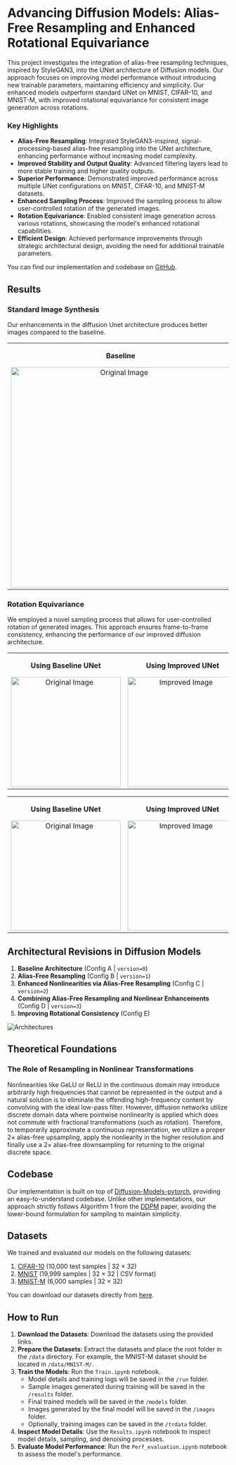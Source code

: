 # Advancing Diffusion Models: Alias-Free Resampling and Enhanced Rotational Equivariance

This project investigates the integration of alias-free resampling techniques, inspired by StyleGAN3, into the UNet architecture of Diffusion models. Our approach focuses on improving model performance without introducing new trainable parameters, maintaining efficiency and simplicity. Our enhanced models outperform standard UNet on MNIST, CIFAR-10, and MNIST-M, with improved rotational equivariance for consistent image generation across rotations.

### Key Highlights

- **Alias-Free Resampling**: Integrated StyleGAN3-inspired, signal-processing-based alias-free resampling into the UNet architecture, enhancing performance without increasing model complexity.
- **Improved Stability and Output Quality**: Advanced filtering layers lead to more stable training and higher quality outputs.
- **Superior Performance**: Demonstrated improved performance across multiple UNet configurations on MNIST, CIFAR-10, and MNIST-M datasets.
- **Enhanced Sampling Process**: Improved the sampling process to allow user-controlled rotation of the generated images.
- **Rotation Equivariance**: Enabled consistent image generation across various rotations, showcasing the model's enhanced rotational capabilities.
- **Efficient Design**: Achieved performance improvements through strategic architectural design, avoiding the need for additional trainable parameters.


You can find our implementation and codebase on [GitHub](https://github.com/MDFahimAnjum/AliasFree-Diffusion-Models-PyTorch).

## Results
### Standard Image Synthesis

Our enhancements in the diffusion Unet architecture produces better images compared to the baseline.

<table>
  <tr>
    <td style="text-align: center;">
    <p><strong>Baseline</strong></p>
      <img src="sample_results/CIFAR_0_collage_0.png" alt="Original Image" width="500" height="500">
    </td>
    <td style="text-align: center;">
    <p><strong>Improved</strong></p>
      <img src="sample_results/CIFAR_3_collage_0.png" alt="Improved Image" width="500" height="500">
    </td>
  </tr>
</table>


### Rotation Equivariance

We employed a novel sampling process that allows for user-controlled rotation of generated images. This approach ensures frame-to-frame consistency, enhancing the performance of our improved diffusion architecture.

<table>
  <tr>
    <td style="text-align: center;">
    <p><strong>Using Baseline UNet</strong></p>
      <img src="sample_results/video_MNIST_b16b0_0.gif" alt="Original Image" width="250" height="250">
    </td>
    <td style="text-align: center;">
    <p><strong>Using Improved UNet</strong></p>
      <img src="sample_results/video_MNIST_b16b0_3.gif" alt="Improved Image" width="250" height="250">
    </td>
  </tr>
</table>

<table>
  <tr>
    <td style="text-align: center;">
    <p><strong>Using Baseline UNet</strong></p>
      <img src="sample_results/video_MNISTM_b16b0_0.gif" alt="Original Image" width="250" height="250">
    </td>
    <td style="text-align: center;">
    <p><strong>Using Improved UNet</strong></p>
      <img src="sample_results/video_MNISTM_b16b2N_3.gif" alt="Improved Image" width="250" height="250">
    </td>
  </tr>
</table>

## Architectural Revisions in Diffusion Models

1. **Baseline Architecture** (Config A | `version=0`)
2. **Alias-Free Resampling** (Config B | `version=1`)
3. **Enhanced Nonlinearities via Alias-Free Resampling** (Config C | `version=2`)
4. **Combining Alias-Free Resampling and Nonlinear Enhancements** (Config D | `version=3`)
5. **Improving Rotational Consistency** (Config E)

![Architectures](sample_results/arch1.png)

## Theoretical Foundations

### The Role of Resampling in Nonlinear Transformations
Nonlinearities like GeLU or ReLU in the continuous domain may introduce arbitrarily high frequencies that cannot be represented in the output and a natural solution is to eliminate the offending high-frequency content by convolving with the ideal low-pass filter. However, diffusion networks utilize discrete domain data where pointwise nonlinearity is applied which does not commute with fractional transformations (such as rotation). Therefore, to temporarily approximate a continuous representation, we utilize a proper $2\times$ alias-free upsampling, apply the nonliearity in the higher resolution and finally use a $2\times$ alias-free downsampling for returning to the original discrete space.


## Codebase
Our implementation is built on top of [Diffusion-Models-pytorch](https://github.com/CakeNuthep/Diffusion-Models-pytorch), providing an easy-to-understand codebase. Unlike other implementations, our approach strictly follows Algorithm 1 from the [DDPM](https://arxiv.org/pdf/2006.11239.pdf) paper, avoiding the lower-bound formulation for sampling to maintain simplicity.

## Datasets
We trained and evaluated our models on the following datasets:

1. [CIFAR-10](https://www.kaggle.com/datasets/joaopauloschuler/cifar10-64x64-resized-via-cai-super-resolution?select=cifar10-32) (10,000 test samples | 32 $\times$ 32)
2. [MNIST](https://yann.lecun.com/exdb/mnist/) (19,999 samples | 32 $\times$ 32 | CSV format)
3. [MNIST-M](https://www.kaggle.com/datasets/aquibiqbal/mnistm/data) (6,000 samples | 32 $\times$ 32)

You can download our datasets directly from [here](https://www.dropbox.com/scl/fi/ll19yhimdi1jscbft7ttm/Diffusion-Model-Datasets.zip?rlkey=d6ahl9ry5brxd9or7rz1emugm&st=a8n19949&dl=0).

## How to Run

1. **Download the Datasets**: Download the datasets using the provided links.
2. **Prepare the Datasets**: Extract the datasets and place the root folder in the `/data` directory. For example, the MNIST-M dataset should be located in `/data/MNIST-M/`.
3. **Train the Models**: Run the `Train.ipynb` notebook.
    - Model details and training logs will be saved in the `/run` folder.
    - Sample images generated during training will be saved in the `/results` folder.
    - Final trained models will be saved in the `/models` folder.
    - Images generated by the final model will be saved in the `/images` folder.
    - Optionally, training images can be saved in the `/trdata` folder.
4. **Inspect Model Details**: Use the `Results.ipynb` notebook to inspect model details, sampling, and denoising processes.
5. **Evaluate Model Performance**: Run the `Perf_evaluation.ipynb` notebook to assess the model's performance.
